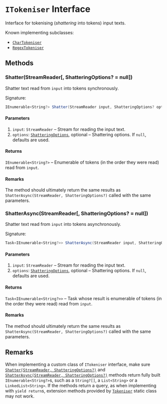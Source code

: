 # ```ITokeniser``` Interface

Interface for tokenising (*shattering* into tokens) input texts.

Known implementing subclasses:

*   [```CharTokeniser```](CharTokeniser.md)
*   [```RegexTokeniser```](RegexTokeniser.md)

## Methods

### Shatter(StreamReader[, ShatteringOptions? = null])

Shatter text read from ```input``` into tokens synchronously.

Signature:

```csharp
IEnumerable<String?> Shatter(StreamReader input, ShatteringOptions? options = null)

```

#### Parameters

1.  ```input```: ```StreamReader``` &ndash; Stream for reading the input text.
2.  ```options```: [```ShatteringOptions```](ShatteringOptions.md), optional &ndash; Shattering options. If ```null```, defaults are used.

#### Returns

```IEnumerable<String?>``` &ndash; Enumerable of tokens (in the order they were read) read from ```input```.

#### Remarks

The method should ultimately return the same results as ```ShatterAsync(StreamReader, ShatteringOptions?)``` called with the same parameters.

### ShatterAsync(StreamReader[, ShatteringOptions? = null])

Shatter text read from ```input``` into tokens asynchronously.

Signature:

```csharp
Task<IEnumerable<String?>> ShatterAsync(StreamReader input, ShatteringOptions? options = null)

```

#### Parameters

1.  ```input```: ```StreamReader``` &ndash; Stream for reading the input text.
2.  ```options```: [```ShatteringOptions```](ShatteringOptions.md), optional &ndash; Shattering options. If ```null```, defaults are used.

#### Returns

```Task<IEnumerable<String?>>``` &ndash; Task whose result is enumerable of tokens (in the order they were read) read from ```input```.

#### Remarks

The method should ultimately return the same results as ```ShatterAsync(StreamReader, ShatteringOptions?)``` called with the same parameters.

## Remarks

When implementing a custom class of ```ITokeniser``` interface, make sure [```Shatter(StreamReader, ShatteringOptions?)```](#shatterstreamreader-shatteringoptions--null) and [```ShatterAsync(StreamReader, ShatteringOptions?)```](#shatterasyncstreamreader-shatteringoptions--null) methods return fully built ```IEnumerable<String?>```s, such as a ```String?[]```, a ```List<String>``` or a ```LinkedList<String>```. If the methods return a query, as when implementing with ```yield return```s, extension methods provided by [```Tokeniser```](Tokeniser.md) static class may not work.

